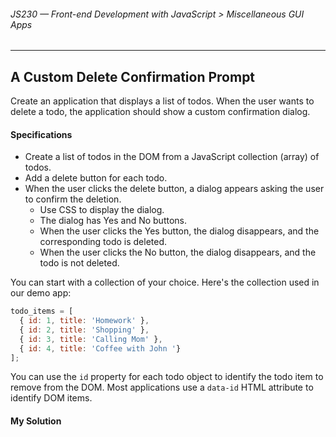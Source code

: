 ###### JS230 — Front-end Development with JavaScript > Miscellaneous GUI Apps

---

## A Custom Delete Confirmation Prompt

Create an application that displays a list of todos. When the user wants to delete a todo, the application should show a custom confirmation dialog.

#### Specifications

- Create a list of todos in the DOM from a JavaScript collection (array) of todos.
- Add a delete button for each todo.
- When the user clicks the delete button, a dialog appears asking the user to confirm the deletion.
  - Use CSS to display the dialog.
  - The dialog has Yes and No buttons.
  - When the user clicks the Yes button, the dialog disappears, and the corresponding todo is deleted.
  - When the user clicks the No button, the dialog disappears, and the todo is not deleted.

You can start with a collection of your choice. Here's the collection used in our demo app:  

```javascript
todo_items = [
  { id: 1, title: 'Homework' },
  { id: 2, title: 'Shopping' },
  { id: 3, title: 'Calling Mom' },
  { id: 4, title: 'Coffee with John '}
];
```

You can use the `id` property for each todo object to identify the todo item to remove from the DOM. Most applications use a `data-id` HTML attribute to identify DOM items.  

#### My Solution

